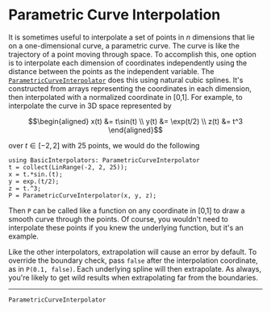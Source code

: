 # Parametric Curve Interpolation

It is sometimes useful to interpolate a set of points in $n$ dimensions that lie on a one-dimensional curve, a parametric curve. The curve is like the trajectory of a point moving through space. To accomplish this, one option is to interpolate each dimension of coordinates independently using the distance between the points as the independent variable. The [`ParametricCurveInterpolator`](@ref) does this using natural cubic splines. It's constructed from arrays representing the coordinates in each dimension, then interpolated with a normalized coordinate in [0,1]. For example, to interpolate the curve in 3D space represented by
```math
\begin{aligned}
x(t) &= t\sin(t) \\
y(t) &= \exp(t/2) \\
z(t) &= t^3
\end{aligned}
```
over $t ∈ [-2,2]$ with 25 points, we would do the following
```@repl
using BasicInterpolators: ParametricCurveInterpolator
t = collect(LinRange(-2, 2, 25));
x = t.*sin.(t);
y = exp.(t/2);
z = t.^3;
P = ParametricCurveInterpolator(x, y, z);
```

Then `P` can be called like a function on any coordinate in [0,1] to draw a smooth curve through the points. Of course, you wouldn't need to interpolate these points if you knew the underlying function, but it's an example.

Like the other interpolators, extrapolation will cause an error by default. To override the boundary check, pass `false` after the interpolation coordinate, as in `P(0.1, false)`. Each underlying spline will then extrapolate. As always, you're likely to get wild results when extrapolating far from the boundaries.

------

```@docs
ParametricCurveInterpolator
```
